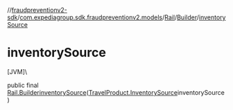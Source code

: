 //[fraudpreventionv2-sdk](../../../../index.md)/[com.expediagroup.sdk.fraudpreventionv2.models](../../index.md)/[Rail](../index.md)/[Builder](index.md)/[inventorySource](inventory-source.md)

# inventorySource

[JVM]\

public final [Rail.Builder](index.md)[inventorySource](inventory-source.md)([TravelProduct.InventorySource](../../-travel-product/-inventory-source/index.md)inventorySource)
